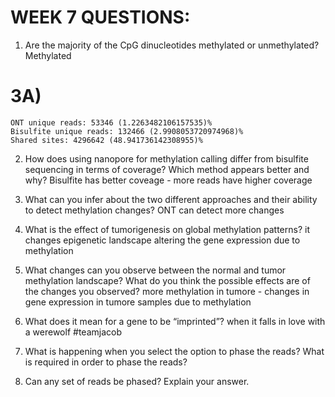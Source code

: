 # WEEK 7 QUESTIONS:

1) Are the majority of the CpG dinucleotides methylated or unmethylated?
Methylated

# 3A)
    ONT unique reads: 53346 (1.2263482106157535)%
    Bisulfite unique reads: 132466 (2.9908053720974968)%
    Shared sites: 4296642 (48.941736142308955)% 

2) How does using nanopore for methylation calling differ from bisulfite sequencing in terms of coverage? Which method appears better and why?
Bisulfite has better coveage - more reads have higher coverage

3) What can you infer about the two different approaches and their ability to detect methylation changes? 
ONT can detect more changes

4) What is the effect of tumorigenesis on global methylation patterns?
it changes epigenetic landscape altering the gene expression due to methylation 

5) What changes can you observe between the normal and tumor methylation landscape? What do you think the possible effects are of the changes you observed?
more methylation in tumore - changes in gene expression in tumore samples due to methylation

6) What does it mean for a gene to be “imprinted”?
when it falls in love with a werewolf #teamjacob

7) What is happening when you select the option to phase the reads? What is required in order to phase the reads?

8) Can any set of reads be phased? Explain your answer.


